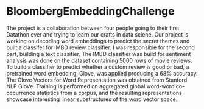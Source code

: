 # BloombergEmbeddingChallenge
The project is a collaboration between four people going to their first Datathon ever and trying to learn our crafts in data sciene. Our project is working on decoding word embeddings to predict the secret themes and built a classifer for IMBD review classifier. I was responsible for the second part, building a text classifier.
The IMBD classifier was build for sentiment analysis was done on the dataset containing 5000 rows of movie reviews. To build a classifier to predict whether a custom review is good or bad, a pretrained word embedding, Glove, was applied producing a 68% accuracy. The Glove Vectors for Word Representation was obtained from Stanford NLP GloVe. Training is performed on aggregated global word-word co-occurrence statistics from a corpus, and the resulting representations showcase interesting linear substructures of the word vector space.
